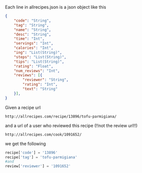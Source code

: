 Each line in allrecipes.json is a json object like this
```json
{
    "code": "String",
    "tag": "String",
    "name": "String",
    "desc": "String",
    "time": "Int",
    "servings": "Int",
    "calories": "Int",
    "ing": "List(String)",
    "steps": "List(String)",
    "tips": "List(String)",
    "rating": "Float",
    "num_reviews": "Int",
    "reviews": [{
        "reviewer": "String",
        "rating": "Int",
        "text": "String"
    }],
}
```
Given a recipe url
```
http://allrecipes.com/recipe/13896/tofu-parmigiana/
```
and a url of a user who reviewed this recipe (!!not the review url!!)
```
http://allrecipes.com/cook/1091652/
```
we get the following
```python
recipe['code'] = '13896'
recipe['tag'] = 'tofu-parmigiana'
#and
review['reviewer'] = '1091652'
```
